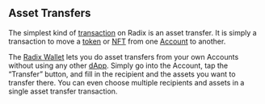 ## Asset Transfers

The simplest kind of [transaction](?glossaryAnchor=transactions) on Radix is an asset transfer. It is simply a transaction to move a [token](?glossaryAnchor=tokens) or [NFT](?glossaryAnchor=nfts) from one [Account](?glossaryAnchor=accounts) to another.

The [Radix Wallet](?glossaryAnchor=radixwallet) lets you do asset transfers from your own Accounts without using any other [dApp](?glossaryAnchor=dapps). Simply go into the Account, tap the “Transfer” button, and fill in the recipient and the assets you want to transfer there. You can even choose multiple recipients and assets in a single asset transfer transaction.
